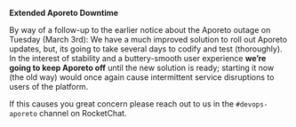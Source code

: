 
**Extended Aporeto Downtime**

By way of a follow-up to the earlier notice about the Aporeto outage on Tuesday (March 3rd): We have a much improved solution to roll out Aporeto updates, but, its going to take several days to codify and test (thoroughly). In the interest of stability and a buttery-smooth user experience **we’re going to keep Aporeto off** until the new solution is ready; starting it now (the old way) would once again cause intermittent service disruptions to users of the platform.

If this causes you great concern please reach out to us in the `#devops-aporeto` channel on RocketChat.
